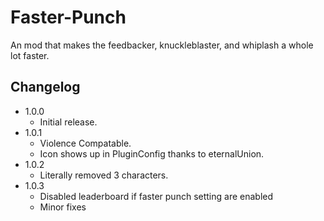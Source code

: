 # Faster-Punch
An mod that makes the feedbacker, knuckleblaster, and whiplash a whole lot faster.

## Changelog
* 1.0.0
  * Initial release.
* 1.0.1
  * Violence Compatable.
  * Icon shows up in PluginConfig thanks to eternalUnion.
* 1.0.2
  * Literally removed 3 characters.
* 1.0.3
  * Disabled leaderboard if faster punch setting are enabled
  * Minor fixes
